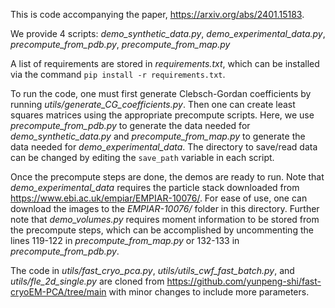 This is code accompanying the paper, https://arxiv.org/abs/2401.15183.

We provide 4 scripts: *demo_synthetic_data.py*, *demo_experimental_data.py*, *precompute_from_pdb.py*, *precompute_from_map.py*

A list of requirements are stored in *requirements.txt*, which can be installed via the command `pip install -r requirements.txt`.

To run the code, one must first generate Clebsch-Gordan coefficients by running *utils/generate_CG_coefficients.py*. Then one can create least squares matrices using the appropriate precompute scripts. Here, we use *precompute_from_pdb.py* to generate the data needed for *demo_synthetic_data.py* and *precompute_from_map.py* to generate the data needed for *demo_experimental_data*. The directory to save/read data can be changed by editing the `save_path` variable in each script.

Once the precompute steps are done, the demos are ready to run. Note that *demo_experimental_data* requires the particle stack downloaded from https://www.ebi.ac.uk/empiar/EMPIAR-10076/. For ease of use, one can download the images to the *EMPIAR-10076/* folder in this directory. Further note that *demo_volumes.py* requires moment information to be stored from the precompute steps, which can be accomplished by uncommenting the lines 119-122 in *precompute_from_map.py* or 132-133 in *precompute_from_pdb.py*.

The code in *utils/fast_cryo_pca.py*, *utils/utils_cwf_fast_batch.py*, and *utils/fle_2d_single.py* are cloned from https://github.com/yunpeng-shi/fast-cryoEM-PCA/tree/main with minor changes to include more parameters.
